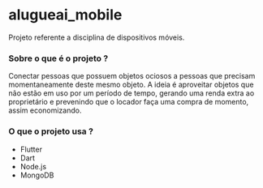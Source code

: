 # alugueai_mobile

Projeto referente a disciplina de dispositivos móveis.

### Sobre o que é o projeto ?

Conectar pessoas que possuem objetos ociosos a pessoas que precisam momentaneamente deste mesmo objeto. A ideia é aproveitar objetos que não estão em uso por um período de tempo, gerando uma renda extra ao proprietário e prevenindo que o locador faça uma compra de momento, assim economizando.

### O que o projeto usa ?

* Flutter
* Dart
* Node.js
* MongoDB
